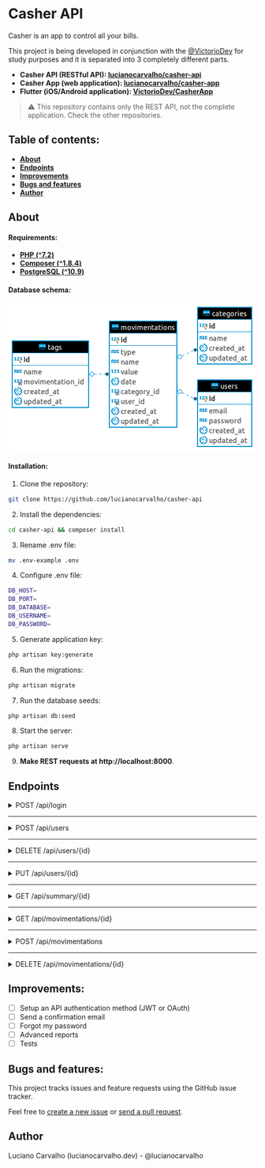 # Casher API

Casher is an app to control all your bills.

This project is being developed in conjunction with the [@VictorioDev](https://github.com/VictorioDev) for study purposes and it is separated into 3 completely different parts.

- **Casher API (RESTful API): [lucianocarvalho/casher-api](https://github.com/lucianocarvalho/casher-api)**
- **Casher App (web application): [lucianocarvalho/casher-app](https://github.com/lucianocarvalho/casher-app)**
- **Flutter (iOS/Android application): [VictorioDev/CasherApp](https://github.com/VictorioDev/CasherApp)**

> :warning: This repository contains only the REST API, not the complete application. Check the other repositories.

## Table of contents:

* **[About](#about)**
* **[Endpoints](#endpoints)**
* **[Improvements](#improvements)**
* **[Bugs and features](#bugs-and-features)**
* **[Author](#author)**

## About

#### Requirements:
- **[PHP (^7.2)](https://php.net/releases/)**
- **[Composer (^1.8.4)](https://getcomposer.org/)**
- **[PostgreSQL (^10.9)](https://www.postgresql.org/docs/10/release-10-9.html)**

#### Database schema:

<img id="casher-api" src="database-schema.png" alt="Casher Database Schema">


#### Installation:

1. Clone the repository:
```bash
git clone https://github.com/lucianocarvalho/casher-api
```

2. Install the dependencies:
```bash
cd casher-api && composer install
```

3. Rename .env file:
```bash
mv .env-example .env
```

4. Configure .env file:
```bash
DB_HOST=
DB_PORT=
DB_DATABASE=
DB_USERNAME=
DB_PASSWORD=
```

5. Generate application key:
```bash
php artisan key:generate
```

6. Run the migrations:
```bash
php artisan migrate
```

7. Run the database seeds:
```bash
php artisan db:seed
```

8. Start the server:
```bash
php artisan serve
```

9. **Make REST requests at http://localhost:8000**.

## Endpoints

<details>
<summary>POST /api/login</summary>
<br>
Auth login.

##### Request:

```POST /api/login```
```json
{
	"email":"lucianocarvalho@example.net",
	"password":"e10adc3949ba59abbe56e057f20f883e"
}
```

##### :heavy_check_mark: Successful response:
```Status Code: 200```
```json
{
	"status": true,
	"user_id": 1,
	"name":"Luciano Carvalho",
	"email":"lucianocarvalho@example.net"
}
```

##### :x: Failure response:

```Status Code: 204```
```json
{
	"status": false,
	"error": "Bad login"
}
```
</details>

***

<details>
<summary>POST /api/users</summary>
<br>
Register a new user.

##### Request:

```POST /api/users```
```json
{
	"name":"Luciano Carvalho",
	"email":"lucianocarvalho@example.net",
	"password":"e10adc3949ba59abbe56e057f20f883e"
}
```

##### :heavy_check_mark: Successful response:

```Status Code: 201```
```json
{
	"id": 1,
	"status": true,
	"name":"Luciano Carvalho",
	"email":"lucianocarvalho@example.net"
}
```

##### :x: Failure response:

```Status Code: 204```
```json
{
	"status": false,
	"error": "E-mail already exists"
}
```
</details>

***

<details>
<summary>DELETE /api/users/{id}</summary>
<br>
Delete a specific user.

##### Request:

```DELETE /api/users/1```

##### :heavy_check_mark: Successful response:

```Status Code: 201```
```json
{
	"status": true
}
```

##### :x: Failure response:

```Status Code: 204```
```json
{
	"status": false,
	"error": "This user could not be deleted"
}
```
</details>

***

<details>
<summary>PUT /api/users/{id}</summary>
<br>
Update a specific user.

##### Request:

```PUT /api/users/1```
```json
{
	"name":"Victorio Zansavio",
	"email":"victoriodev@example.net",
	"password":"e10adc3949ba59abbe56e057f20f883e"
}
```

##### :heavy_check_mark: Successful response:

```Status Code: 201```
```json
{
	"status": true,
	"id": 1,
	"name":"Victorio Zansavio",
	"email":"victoriodev@example.net"
}
```

##### :x: Failure response:

```Status Code: 204```
```json
{
	"status": false,
	"error": "User can not be updated"
}
```
</details>

***

<details>
<summary>GET /api/summary/{id}</summary>
<br>
Displays a user summary (monthly balance, number of entries, etc).

##### Request:

```GET /api/summary/1```

##### Response:

```Status Code: 201```
```json
{
	"balance": 3024.33,
	"positive_balance": true,
	"entries": 23,
	"last_entries": [
		{
			"id": 3,
			"type": "D",
			"name": "Car repair",
			"value": 200,
			"date": "2019-07-01 23:52:02"
		},
		{
			"id": 2,
			"type": "C",
			"name": "Salary",
			"value": 5500.27,
			"date": "2019-06-24 21:19:43"
		},
		{
			"id": 1,
			"type": "D",
			"name": "Lunch",
			"value": 39.90,
			"date": "2019-06-14 13:34:43"
		}
	]
}
```
</details>

***

<details>
<summary>GET /api/movimentations/{id}</summary>
<br>
List all movimentations of a specific user.

##### Query Parameters:

`?order_by`: order by a specific field.

`?start_date`: start with a specific date.

`?end_date`: start with a specific date.

`?type`: list only **C** or **D** movimentations.

##### Request:

```GET /api/movimentations/1```

##### Response:

```Status Code: 200```

```json
{
	"entries": 23,
	"hits": [
		{
			"id": 3,
			"type": "D",
			"name": "Car repair",
			"value": 200,
			"date": "2019-07-01 23:52:02"
		},
		{
			"id": 2,
			"type": "C",
			"name": "Salary",
			"value": 5500.27,
			"date": "2019-06-24 21:19:43"
		},
		{
			"id": 1,
			"type": "D",
			"name": "Lunch",
			"value": 39.90,
			"date": "2019-06-14 13:34:43"
		}
	]
}
```
</details>

***

<details>
<summary>POST /api/movimentations</summary>
<br>
Create a new movimentation.

##### Request:

```POST /api/movimentations```
```json
{
	"user_id": 1,
	"type": "D",
	"name": "Foo bar",
	"value": 99.21,
	"date": "2019-08-20 21:23:12"
}
```

##### Response:
```Status Code: 201```
```json
{
	"status": true,
	"user_id": 1,
	"type": "D",
	"name": "Foo bar",
	"value": 99.21,
	"date": "2019-08-20 21:23:12"
}
```
</details>

***

<details>
<summary>DELETE /api/movimentations/{id}</summary>
<br>
Delete a specific movimentation.

##### Request:

```DELETE /api/movimentations/1```

##### Response:
```Status Code: 204```
```json
{
	"status": true
}
```
</details>

## Improvements:

- [ ] Setup an API authentication method (JWT or OAuth)
- [ ] Send a confirmation email
- [ ] Forgot my password
- [ ] Advanced reports
- [ ] Tests

## Bugs and features:

This project tracks issues and feature requests using the GitHub issue tracker.

Feel free to [create a new issue](https://github.com/lucianocarvalho/casher-api/issues) or [send a pull request](https://github.com/lucianocarvalho/casher-api/pulls).

## Author

Luciano Carvalho (lucianocarvalho.dev) - @lucianocarvalho
